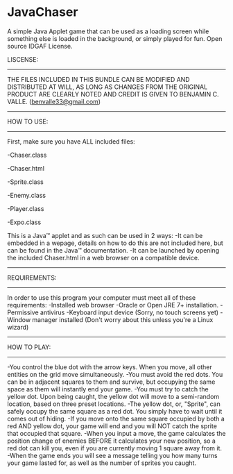 # JavaChaser
A simple Java Applet game that can be used as a loading screen while something else is loaded in the background, or simply played for fun. Open source IDGAF License.

LISCENSE:
********
THE FILES INCLUDED IN THIS BUNDLE CAN BE MODIFIED AND DISTRIBUTED AT WILL, AS LONG AS CHANGES FROM THE
ORIGINAL PRODUCT ARE CLEARLY NOTED AND CREDIT IS GIVEN TO BENJAMIN C. VALLE. (benvalle33@gmail.com)

**********
HOW TO USE:
**********
First, make sure you have ALL included files:

-Chaser.class

-Chaser.html

-Sprite.class

-Enemy.class

-Player.class

-Expo.class


This is a Java™ applet and as such can be used in 2 ways:
-It can be embedded in a wepage, details on how to do this are not included here, but can be found in the Java™
 documentation.
-It can be launched by opening the included Chaser.html in a web browser on a compatible device.

************
REQUIREMENTS:
************
In order to use this program your computer must meet all of these requirements:
-Installed web browser
-Oracle or Open JRE 7+ installation.
-Permissive antivirus
-Keyboard input device (Sorry, no touch screens yet)
-Window manager installed (Don't worry about this unless you're a Linux wizard)

***********
HOW TO PLAY:
***********
-You control the blue dot with the arrow keys. When you move, all other entities on the grid move simultaneously.
-You must avoid the red dots. You can be in adjacent squares to them and survive, but occupying the same space as them
 will instantly end your game.
-You must try to catch the yellow dot. Upon being caught, the yellow dot will move to a semi-random location, based
 on three preset locations.
-The yellow dot, or, "Sprite", can safely occupy the same square as a red dot. You simply have to wait until it comes out
 of hiding.
-If you move onto the same square occupied by both a red AND yellow dot, your game will end and you will NOT catch the sprite
 that occupied that square.
-When you input a move, the game calculates the position change of enemies BEFORE it calculates your new position, so a red dot can
 kill you, even if you are currently moving 1 square away from it.
-When the game ends you will see a message telling you how many turns your game lasted for, as well as the number of sprites
 you caught.
